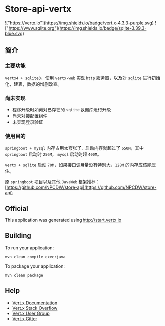# Store-api-vertx

!["https://vertx.io"](https://img.shields.io/badge/vert.x-4.3.3-purple.svg)
!["https://www.sqlite.org"](https://img.shields.io/badge/sqlite-3.39.3-blue.svg)

## 简介

### 主要功能

`vertx4 + sqlite3`，使用 `vertx-web` 实现 `http` 服务器，以及对 `sqlite` 进行初始化，建表，数据的增删改查。

### 尚未实现

* 程序升级时如何对已存在的 `sqlite` 数据库进行升级
* 尚未对接配置组件
* 未实现登录验证

### 使用目的

`springboot + mysql` 内存占用太夸张了，启动内存就超过了 `650M`，其中 `springboot` 启动时 `256M`， `mysql` 启动时超 `400M`。

`vertx + sqlite` 启动 `70M`，如果接口调用量没有特别大，`128M` 的内存应该能压住。

原 `springboot` 项目以及其他 `JavaWeb` 框架推荐：[https://github.com/NPCDW/store-api](https://github.com/NPCDW/store-api)

## Official

This application was generated using http://start.vertx.io

## Building

To run your application:
```shell
mvn clean compile exec:java
```

To package your application:
```shell
mvn clean package
```

## Help

* [Vert.x Documentation](https://vertx.io/docs/)
* [Vert.x Stack Overflow](https://stackoverflow.com/questions/tagged/vert.x?sort=newest&pageSize=15)
* [Vert.x User Group](https://groups.google.com/forum/?fromgroups#!forum/vertx)
* [Vert.x Gitter](https://gitter.im/eclipse-vertx/vertx-users)

